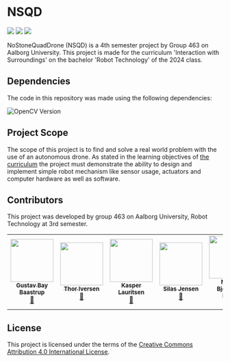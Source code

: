 # NSQD
<a href="#sec_contributors"><img src="https://img.shields.io/badge/Authors-Group%20463-blue.svg"></a> ![](https://img.shields.io/badge/C++-20-brightgreen.svg) ![](https://img.shields.io/badge/OpenCV-4.8.1-brightgreen.svg)


NoStoneQuadDrone (NSQD) is a 4th semester project by Group 463 on Aalborg University.
This project is made for the curriculum 'Interaction with Surroundings' on the bachelor 'Robot Technology' of the 2024 class.

## Dependencies
The code in this repository was made using the following dependencies:


![OpenCV Version](https://img.shields.io/badge/OpenCV-v.4.8.1%20-blue.svg)

## Project Scope
The scope of this project is to find and solve a real world problem with the use of an autonomous drone.
As stated in the learning objectives of [the curriculum](https://moduler.aau.dk/course/2022-2023/ESNROBB4P3DK?lang=en-US) the project must demonstrate the ability to design and implement simple robot mechanism like sensor usage, actuators and computer hardware as well as software.

## Contributors
This project was developed by group 463 on Aalborg University, Robot Technology at 3rd semester.

<section id="sec_contributors">
<table>
  <tr> 
    <td align="center"><a target="_blank" rel="noreferrer noopener" href="https://github.com/Gustav-Bay"><img src="https://avatars.githubusercontent.com/u/120191982?v=4" width="100px;" alt=""/><br/><sub><b>Gustav Bay Baastrup</b></sub></a></br><a href="gttps://github.com/Gustav-Bay" title="">🤠</a></td>
    <td align="center"><a target="_blank" rel="noreferrer noopener" href="https://github.com/thor2643"><img src="https://avatars.githubusercontent.com/u/66319719?v=4" width="100px;" alt=""/><br/><sub><b>Thor Iversen</b></sub></a></br><a href="gttps://github.com/thor2643" title="">🤠</a></td>
    <td align="center"><a target="_blank" rel="noreferrer noopener" href="https://github.com/xdKazer"><img src="https://avatars.githubusercontent.com/u/116707938?v=4" width="100px;" alt=""/><br/><sub><b>Kasper Lauritsen</b></sub></a></br><a href="gttps://github.com/xdKazer" title="">🤠</a></td>
    <td align="center"><a target="_blank" rel="noreferrer noopener" href="https://github.com/silasjensen2001"><img src="https://avatars.githubusercontent.com/u/54105795?v=4" width="100px;" alt=""/><br/><sub><b>Silas Jensen</b></sub></a></br><a href="gttps://github.com/silasjensen2001" title="">🤠</a></td>
    <td align="center"><a target="_blank" rel="noreferrer noopener" href="https://github.com/nikobk"><img src="https://avatars.githubusercontent.com/u/112914618?v=4" width="100px;" alt=""/><br/><sub><b>Nikolaj Bjørnager Krebs</b></sub></a></br><a href="gttps://github.com/nikobk" title="">🤠</a></td>
  </tr>
</table>

## License
This project is licensed under the terms of the [Creative Commons Attribution 4.0 International License](https://creativecommons.org/licenses/by/4.0/).

